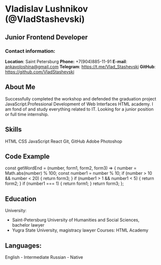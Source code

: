 # Vladislav Lushnikov (@VladStashevski)
## Junior Frontend Developer

### Contact information:

**Location**: 
Saint Petersburg
**Phone:** +7(904)885-11-91
**E-mail**: ankavoloshina@gmail.com
**Telegram**: https://t.me/Vlad_Stashevski
**GitHub**: https://github.com/VladStashevski

## About Me
Successfully completed the workshop
and defended the graduation project JavaScript.Professional Development
of Web Interfaces HTML academy.
I am fond of and study everything related to IT.
Looking for a junior position or full time internship.

## Skills

HTML
CSS
JavaScript
React
Git, GitHub
Adobe Photoshop

## Code Example


const getWordEnd = (number, form1, form2, form3) => {
  number = Math.abs(number) % 100;
  const number1 = number % 10;
  if (number > 10 && number < 20) {
    return form3;
  }
  if (number1 > 1 && number1 < 5) {
    return form2;
  }
  if (number1 === 1) {
    return form1;
  }
  return form3;
};


## Education

University: 
- Saint-Petersburg University of Humanities and Social Sciences, bachelor lawyer
- Yugra State University, magistracy lawyer
Courses: HTML Academy

## Languages:
English - Intermediate
Russian - Native